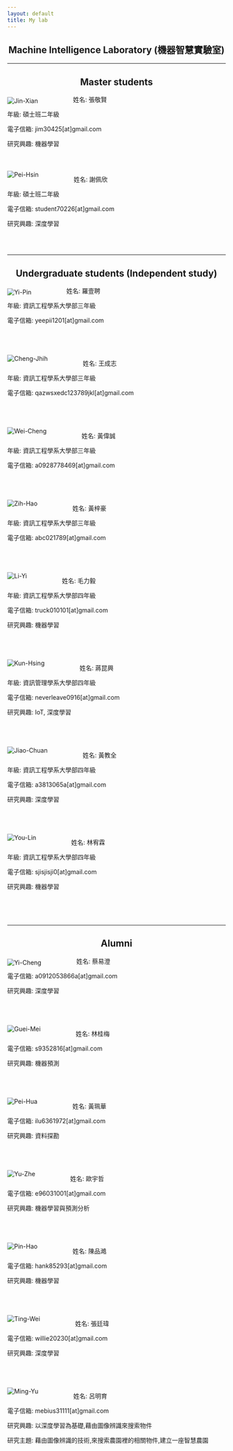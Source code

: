 ```yaml
---
layout: default
title: My lab
---
```


<h2 style="text-align: center">Machine Intelligence Laboratory (機器智慧實驗室)</h2>

<hr>

<h2 style="text-align: center">Master students</h2>

<img src="xian.png" align="left" style="margin-top:5px; margin-right:81px" alt="Jin-Xian"/>

姓名: 張敬賢

年級: 碩士班二年級

電子信箱: jim30425[at]gmail.com

研究興趣: 機器學習

<br/>

<br/>

<img src="Pei-Hsin.png" align="left" style="margin-top:5px; margin-right:81px" alt="Pei-Hsin"/>

姓名: 謝佩欣

年級: 碩士班二年級

電子信箱: student70226[at]gmail.com

研究興趣: 深度學習

<br/>

<br/>

<hr>

<h2 style="text-align: center">Undergraduate students (Independent study)</h2>

<img src="Yi-Pin.png" align="left" style="margin-top:5px; margin-right:81px" alt="Yi-Pin"/>

姓名: 羅壹聘

年級: 資訊工程學系大學部三年級

電子信箱: yeepii1201[at]gmail.com

<br/>

<br/>

<br/>

<img src="Cheng-Jhih.png" align="left" style="margin-top:5px; margin-right:81px" alt="Cheng-Jhih"/>

姓名: 王成志

年級: 資訊工程學系大學部三年級

電子信箱: qazwsxedc123789jkl[at]gmail.com

<br/>

<br/>

<br/>

<img src="Wei-Cheng.png" align="left" style="margin-top:5px; margin-right:81px" alt="Wei-Cheng"/>

姓名: 黃偉誠

年級: 資訊工程學系大學部三年級

電子信箱: a0928778469[at]gmail.com

<br/>

<br/>

<br/>

<img src="Zih-Hao.png" align="left" style="margin-top:5px; margin-right:81px" alt="Zih-Hao"/>

姓名: 黃梓豪

年級: 資訊工程學系大學部三年級

電子信箱: abc021789[at]gmail.com

<br/>

<br/>

<br/>

<img src="Li-Yi.png" align="left" style="margin-top:5px; margin-right:81px" alt="Li-Yi"/>

姓名: 毛力毅

年級: 資訊工程學系大學部四年級

電子信箱: truck010101[at]gmail.com

研究興趣: 機器學習

<br/>

<br/>

<br/>

<img src="Kun-Hsing.png" align="left" style="margin-top:5px; margin-right:81px" alt="Kun-Hsing"/>

姓名: 蔣昆興

年級: 資訊管理學系大學部四年級

電子信箱: neverleave0916[at]gmail.com

研究興趣: IoT, 深度學習

<br/>

<br/>

<br/>

<img src="Jiao-Chuan.png" align="left" style="margin-top:5px; margin-right:81px" alt="Jiao-Chuan"/>

姓名: 黃教全

年級: 資訊工程學系大學部四年級

電子信箱: a3813065a[at]gmail.com

研究興趣: 深度學習

<br/>

<br/>

<br/>

<img src="You-Lin.png" align="left" style="margin-top:5px; margin-right:81px" alt="You-Lin"/>

姓名: 林宥霖

年級: 資訊工程學系大學部四年級

電子信箱: sjisjisji0[at]gmail.com

研究興趣: 機器學習

<br/>

<br/>

<br/>

<hr>

<h2 style="text-align: center">Alumni</h2>

<img src="Yi-Cheng.png" align="left" style="margin-top:5px; margin-right:81px" alt="Yi-Cheng"/>

姓名: 蔡易澄

<!--年級: 資訊工程學系碩士班一年級-->

電子信箱: a0912053866a[at]gmail.com

研究興趣: 深度學習

<br/>

<br/>

<br/>

<img src="Guei-Mei.png" align="left" style="margin-top:5px; margin-right:81px" alt="Guei-Mei"/>

姓名: 林桂梅

<!--年級: 大學部四年級-->

電子信箱: s9352816[at]gmail.com

研究興趣: 機器預測

<br/>

<br/>

<br/>

<img src="Pei-Hua.png" align="left" style="margin-top:5px; margin-right:81px" alt="Pei-Hua"/>

姓名: 黃珮華

<!--年級: 大學部四年級-->

電子信箱: ilu6361972[at]gmail.com

研究興趣: 資料探勘

<br/>

<br/>

<br/>

<img src="Yu-Zhe.png" align="left" style="margin-top:5px; margin-right:81px" alt="Yu-Zhe"/>

姓名: 歐宇哲

<!--年級: 大學部四年級-->

電子信箱: e96031001[at]gmail.com

研究興趣: 機器學習與預測分析

<br/>

<br/>

<br/>

<img src="Pin-Hao.png" align="left" style="margin-top:5px; margin-right:81px" alt="Pin-Hao"/>

姓名: 陳品澔

<!--年級: 大學部四年級-->

電子信箱: hank85293[at]gmail.com

研究興趣: 機器學習

<br/>

<br/>

<br/>

<img src="Ting-Wei.png" align="left" style="margin-top:5px; margin-right:81px" alt="Ting-Wei"/>

姓名: 張廷瑋

<!--年級: 碩士班一年級-->

電子信箱: willie20230[at]gmail.com

研究興趣: 深度學習

<br/>

<br/>

<br/>

<img src="Ming-Yu.png" align="left" style="margin-top:5px; margin-right:81px" alt="Ming-Yu"/>

姓名: 呂明育

<!--年級: 碩士班一年級-->

電子信箱: mebius31111[at]gmail.com

研究興趣: 以深度學習為基礎,藉由圖像辨識來搜索物件

研究主題: 藉由圖像辨識的技術,來搜索農園裡的相關物件,建立一座智慧農園

<br/>

<br/>
